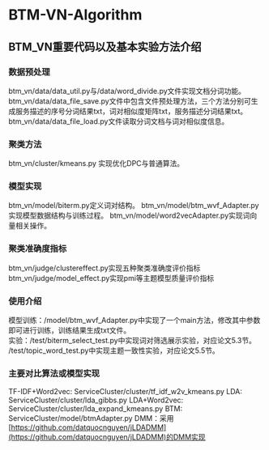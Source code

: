 # BTM-VN-Algorithm
## BTM_VN重要代码以及基本实验方法介绍
### 数据预处理
btm_vn/data/data_util.py与/data/word_divide.py文件实现文档分词功能。</br>
btm_vn/data/data_file_save.py文件中包含文件预处理方法，三个方法分别可生成服务描述的序号分词结果txt，词对相似度矩阵txt，服务描述分词结果txt。</br>
btm_vn/data/data_file_load.py文件读取分词文档与词对相似度信息。</br>

### 聚类方法
btm_vn/cluster/kmeans.py 实现优化DPC与普通算法。</br>

### 模型实现
btm_vn/model/biterm.py定义词对结构。
btm_vn/model/btm_wvf_Adapter.py实现模型数据结构与训练过程。
btm_vn/model/word2vecAdapter.py实现词向量相关操作。

### 聚类准确度指标
btm_vn/judge/clustereffect.py实现五种聚类准确度评价指标
btm_vn/judge/model_effect.py实现pmi等主题模型质量评价指标

### 使用介绍
模型训练：/model/btm_wvf_Adapter.py中实现了一个main方法，修改其中参数即可进行训练，训练结果生成txt文件。</br>
实验：/test/biterm_select_test.py中实现词对筛选展示实验，对应论文5.3节。</br>
/test/topic_word_test.py中实现主题一致性实验，对应论文5.5节。</br>

### 主要对比算法或模型实现
TF-IDF+Word2vec: ServiceCluster/cluster/tf_idf_w2v_kmeans.py
LDA: ServiceCluster/cluster/lda_gibbs.py
LDA+Word2vec: ServiceCluster/cluster/lda_expand_kmeans.py
BTM: ServiceCluster/model/btmAdapter.py
DMM：采用[https://github.com/datquocnguyen/jLDADMM](https://github.com/datquocnguyen/jLDADMM)的DMM实现
